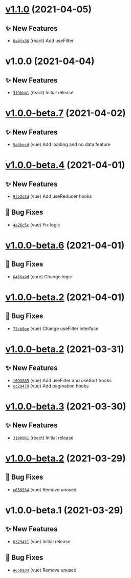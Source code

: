 # [v1.1.0](https://github.com/TomokiMiyauci/data-table/compare/@miyauci/data-table-core@1.0.0...@miyauci/data-table-core@1.1.0) (2021-04-05)

## ✨ New Features
- [`6a4fa36`](https://github.com/TomokiMiyauci/data-table/commit/6a4fa36)  (react) Add useFilter

# v1.0.0 (2021-04-04)

## ✨ New Features
- [`319bbb1`](https://github.com/TomokiMiyauci/data-table/commit/319bbb1)  (react) Initial release

# [v1.0.0-beta.7](https://github.com/TomokiMiyauci/data-table/compare/@miyauci/data-table-core@1.0.0-beta.6...@miyauci/data-table-core@1.0.0-beta.7) (2021-04-02)

## ✨ New Features
- [`5a4becd`](https://github.com/TomokiMiyauci/data-table/commit/5a4becd)  (vue) Add loading and no data feature

# [v1.0.0-beta.4](https://github.com/TomokiMiyauci/data-table/compare/@miyauci/react-data-table@1.0.0-beta.3...@miyauci/react-data-table@1.0.0-beta.4) (2021-04-01)

## ✨ New Features
- [`9fb2d3d`](https://github.com/TomokiMiyauci/data-table/commit/9fb2d3d)  (vue) Add useReducer hooks 

## 🐛 Bug Fixes
- [`4a26c5c`](https://github.com/TomokiMiyauci/data-table/commit/4a26c5c)  (vue) Fix logic

# [v1.0.0-beta.6](https://github.com/TomokiMiyauci/data-table/compare/@miyauci/vue-data-table@1.0.0-beta.5...@miyauci/vue-data-table@1.0.0-beta.6) (2021-04-01)

## 🐛 Bug Fixes
- [`6466a9d`](https://github.com/TomokiMiyauci/data-table/commit/6466a9d)  (core) Change logic

# [v1.0.0-beta.2](https://github.com/TomokiMiyauci/data-table/compare/@miyauci/react-data-table@1.0.0-beta.1...@miyauci/react-data-table@1.0.0-beta.2) (2021-04-01)

## 🐛 Bug Fixes
- [`73cb8ee`](https://github.com/TomokiMiyauci/data-table/commit/73cb8ee)  (vue) Change useFilter interface

# [v1.0.0-beta.2](https://github.com/TomokiMiyauci/data-table/compare/@miyauci/react-data-table@1.0.0-beta.1...@miyauci/react-data-table@1.0.0-beta.2) (2021-03-31)

## ✨ New Features
- [`f698889`](https://github.com/TomokiMiyauci/data-table/commit/f698889)  (vue) Add useFilter and useSort hooks 
- [`cc29479`](https://github.com/TomokiMiyauci/data-table/commit/cc29479)  (vue) Add pagination hooks

# [v1.0.0-beta.3](https://github.com/TomokiMiyauci/data-table/compare/@miyauci/data-table-core@1.0.0-beta.2...@miyauci/data-table-core@1.0.0-beta.3) (2021-03-30)

## ✨ New Features
- [`319bbb1`](https://github.com/TomokiMiyauci/data-table/commit/319bbb1)  (react) Initial release

# [v1.0.0-beta.2](https://github.com/TomokiMiyauci/data-table/compare/@miyauci/data-table-core@1.0.0-beta.1...@miyauci/data-table-core@1.0.0-beta.2) (2021-03-29)

## 🐛 Bug Fixes
- [`e650934`](https://github.com/TomokiMiyauci/data-table/commit/e650934)  (vue) Remove unused

# v1.0.0-beta.1 (2021-03-29)

## ✨ New Features
- [`6329451`](https://github.com/TomokiMiyauci/data-table/commit/6329451)  (vue) Initial release 

## 🐛 Bug Fixes
- [`e650934`](https://github.com/TomokiMiyauci/data-table/commit/e650934)  (vue) Remove unused
